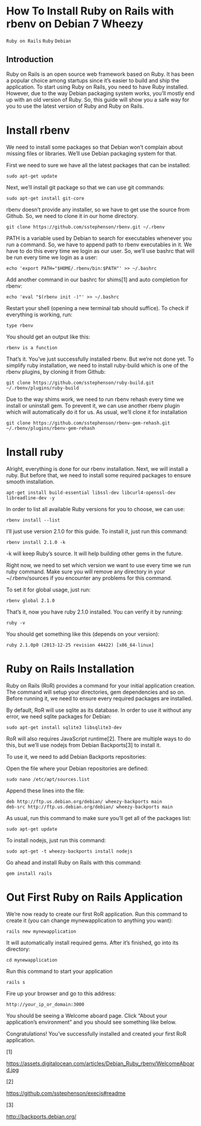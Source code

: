 # How To Install Ruby on Rails with rbenv on Debian 7  Wheezy 

```Ruby on Rails``` ```Ruby``` ```Debian```

## Introduction


Ruby on Rails is an open source web framework based on Ruby. It has been a popular choice among startups since it’s easier to build and ship the application. To start using Ruby on Rails, you need to have Ruby installed. However, due to the way Debian packaging system works, you’ll mostly end up with an old version of Ruby. So, this guide will show you a safe way for you to use the latest version of Ruby and Ruby on Rails.


# Install rbenv


We need to install some packages so that Debian won’t complain about missing files or libraries. We’ll use Debian packaging system for that.


First we need to sure we have all the latest packages that can be installed:


```
sudo apt-get update

```


Next, we’ll install git package so that we can use git commands:


```
sudo apt-get install git-core

```


rbenv doesn’t provide any installer, so we have to get use the source from Github. So, we need to clone it in our home directory.


```
git clone https://github.com/sstephenson/rbenv.git ~/.rbenv

```


PATH is a variable used by Debian to search for executables whenever you run a command. So, we have to append path to rbenv executables in it. We have to do this every time we login as our user. So, we’ll use bashrc that will be run every time we login as a user:


```
echo 'export PATH="$HOME/.rbenv/bin:$PATH"' >> ~/.bashrc

```


Add another command in our bashrc for shims[1] and auto completion for rbenv:


```
echo 'eval "$(rbenv init -)"' >> ~/.bashrc

```


Restart your shell (opening a new terminal tab should suffice). To check if everything is working, run:


```
type rbenv

```


You should get an output like this:


```
rbenv is a function

```


That’s it. You’ve just successfully installed rbenv. But we’re not done yet. To simplify ruby installation, we need to install ruby-build which is one of the rbenv plugins, by cloning it from Github:


```
git clone https://github.com/sstephenson/ruby-build.git ~/.rbenv/plugins/ruby-build

```


Due to the way shims work, we need to run rbenv rehash every time we install or uninstall gem. To prevent it, we can use another rbenv plugin which will automatically do it for us. As usual, we’ll clone it for installation


```
git clone https://github.com/sstephenson/rbenv-gem-rehash.git ~/.rbenv/plugins/rbenv-gem-rehash

```


# Install ruby


Alright, everything is done for our rbenv installation. Next, we will install a ruby. But before that, we need to install some required packages to ensure smooth installation.


```
apt-get install build-essential libssl-dev libcurl4-openssl-dev libreadline-dev -y

```


In order to list all available Ruby versions for you to choose, we can use:


```
rbenv install --list

```


I’ll just use version 2.1.0 for this guide. To install it, just run this command:


```
rbenv install 2.1.0 -k

```


-k will keep Ruby’s source. It will help building other gems in the future.


Right now, we need to set which version we want to use every time we run ruby command. Make sure you will remove any directory in your ~/.rbenv/sources if you encounter any problems for this command.


To set it for global usage, just run:


```
rbenv global 2.1.0

```


That’s it, now you have ruby 2.1.0 installed. You can verify it by running:


```
ruby -v

```


You should get something like this (depends on your version):


```
ruby 2.1.0p0 (2013-12-25 revision 44422) [x86_64-linux]

```


# Ruby on Rails Installation


Ruby on Rails (RoR) provides a command for your initial application creation. The command will setup your directories, gem dependencies and so on. Before running it, we need to ensure every required packages are installed.


By default, RoR will use sqlite as its database. In order to use it without any error, we need sqlite packages for Debian:


```
sudo apt-get install sqlite3 libsqlite3-dev

```


RoR will also requires JavaScript runtime[2]. There are multiple ways to do this, but we’ll use nodejs from Debian Backports[3] to install it.


To use it, we need to add Debian Backports repositories:


Open the file where your Debian repositories are defined:


```
sudo nano /etc/apt/sources.list

```


Append these lines into the file:


```
deb http://ftp.us.debian.org/debian/ wheezy-backports main
deb-src http://ftp.us.debian.org/debian/ wheezy-backports main

```


As usual, run this command to make sure you’ll get all of the packages list:


```
sudo apt-get update

```


To install nodejs, just run this command:


```
sudo apt-get -t wheezy-backports install nodejs

```


Go ahead and install Ruby on Rails with this command:


```
gem install rails

```


# Out First Ruby on Rails Application


We’re now ready to create our first RoR application. Run this command to create it (you can change mynewapplication to anything you want):


```
rails new mynewapplication

```


It will automatically install required gems. After it’s finished, go into its directory:


```
cd mynewapplication

```


Run this command to start your application


```
rails s

```


Fire up your browser and go to this address:


```
http://your_ip_or_domain:3000

```


You should be seeing a Welcome aboard page. Click “About your application’s environment” and you should see something like below.





Congratulations! You’ve successfully installed and created your first RoR application.


[1]


https://assets.digitalocean.com/articles/Debian_Ruby_rbenv/WelcomeAboard.jpg


[2]


https://github.com/sstephenson/execjs#readme


[3]


http://backports.debian.org/


